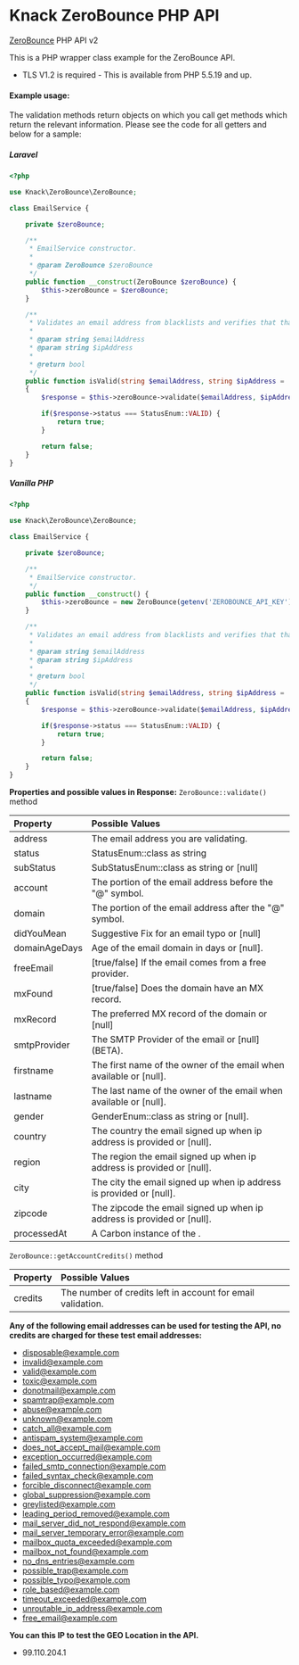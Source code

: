 Knack ZeroBounce PHP API
=====================

[ZeroBounce](https://www.zerobounce.net) PHP API v2

This is a PHP wrapper class example for the ZeroBounce API.

* TLS V1.2 is required -  This is available from PHP 5.5.19 and up.

#### Example usage:

The validation methods return objects on which you call get methods which return the relevant information. Please see the code for all getters and below for a sample:

##### Laravel
```php
<?php

use Knack\ZeroBounce\ZeroBounce;

class EmailService {

    private $zeroBounce;

    /**
     * EmailService constructor.
     *
     * @param ZeroBounce $zeroBounce
     */
    public function __construct(ZeroBounce $zeroBounce) {
        $this->zeroBounce = $zeroBounce;
    }

    /**
     * Validates an email address from blacklists and verifies that that domain is real.
     *
     * @param string $emailAddress
     * @param string $ipAddress
     *
     * @return bool
     */
    public function isValid(string $emailAddress, string $ipAddress = ''): bool
    {
        $response = $this->zeroBounce->validate($emailAddress, $ipAddress);

        if($response->status === StatusEnum::VALID) {
            return true;
        }

        return false;
    }
}
```

##### Vanilla PHP
```php
<?php

use Knack\ZeroBounce\ZeroBounce;

class EmailService {

    private $zeroBounce;

    /**
     * EmailService constructor.
     */
    public function __construct() {
        $this->zeroBounce = new ZeroBounce(getenv('ZEROBOUNCE_API_KEY'));
    }

    /**
     * Validates an email address from blacklists and verifies that that domain is real.
     *
     * @param string $emailAddress
     * @param string $ipAddress
     *
     * @return bool
     */
    public function isValid(string $emailAddress, string $ipAddress = ''): bool
    {
        $response = $this->zeroBounce->validate($emailAddress, $ipAddress);

        if($response->status === StatusEnum::VALID) {
            return true;
        }

        return false;
    }
}
```

**Properties and possible values in Response:**
`ZeroBounce::validate()` method
  
|<b>Property</b>|<b>Possible Values</b> 
|:--- |:--- 
address  | The email address you are validating. 
status | StatusEnum::class as string
subStatus  |SubStatusEnum::class as string or [null]
account | The portion of the email address before the "@" symbol.
domain | The portion of the email address after the "@" symbol.
didYouMean | Suggestive Fix for an email typo or [null]
domainAgeDays | Age of the email domain in days or [null].
freeEmail | [true/false] If the email comes from a free provider.
mxFound | [true/false] Does the domain have an MX record.
mxRecord | The preferred MX record of the domain or [null]
smtpProvider | The SMTP Provider of the email or [null] (BETA).
firstname | The first name of the owner of the email when available or [null].
lastname  |The last name of the owner of the email when available or [null].
gender |GenderEnum::class as string or [null].
country |The country the email signed up when ip address is provided or [null].
region |The region the email signed up when ip address is provided or [null].
city |The city the email signed up when ip address is provided or [null].
zipcode |The zipcode the email signed up when ip address is provided or [null].
processedAt |A Carbon instance of the .

`ZeroBounce::getAccountCredits()` method
  
|<b>Property</b>|<b>Possible Values</b> 
|:--- |:--- 
credits  | The number of credits left in account for email validation.

**Any of the following email addresses can be used for testing the API, no credits are charged for these test email addresses:**
- disposable@example.com
- invalid@example.com
- valid@example.com
- toxic@example.com
- donotmail@example.com
- spamtrap@example.com
- abuse@example.com
- unknown@example.com
- catch_all@example.com
- antispam_system@example.com
- does_not_accept_mail@example.com
- exception_occurred@example.com
- failed_smtp_connection@example.com
- failed_syntax_check@example.com
- forcible_disconnect@example.com
- global_suppression@example.com
- greylisted@example.com
- leading_period_removed@example.com
- mail_server_did_not_respond@example.com
- mail_server_temporary_error@example.com
- mailbox_quota_exceeded@example.com
- mailbox_not_found@example.com
- no_dns_entries@example.com
- possible_trap@example.com
- possible_typo@example.com
- role_based@example.com
- timeout_exceeded@example.com
- unroutable_ip_address@example.com
- free_email@example.com

**You can this IP to test the GEO Location in the API.**

- 99.110.204.1